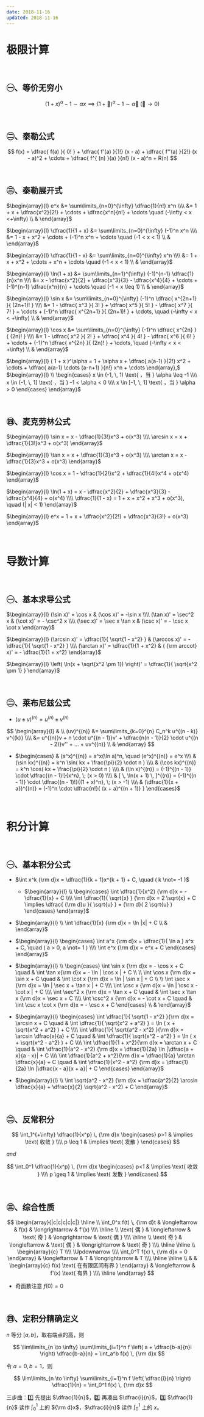 ```yaml
---
date: 2018-11-16
updated: 2018-11-16
---
```



# 极限计算

<br>

## ㊀、等价无穷小

$$
(1 + x)^\alpha - 1 \sim \alpha x \implies (1 + 🐶)^\alpha - 1 \sim \alpha 🐶 \; (🐶 \to 0)
$$ 

<br>

## ㊁、泰勒公式

$$
f(x) = \dfrac{ f(a) }{ 0! } + \dfrac{ f'(a) }{1!} (x - a) + \dfrac{ f''(a) }{2!} (x - a)^2 + \cdots + \dfrac{ f^{ (n) }(a) }{n!} (x - a)^n + R(n)
$$

<br>

## ㊂、泰勒展开式

$\begin{array}{l} e^x &= \sum\limits_{n=0}^{\infty} \dfrac{1}{n!} x^n \\\\ &= 1 + x + \dfrac{x^2}{2!} + \cdots + \dfrac{x^n}{n!} + \cdots \quad (-\infty < x <+\infty) \\ & \end{array}$ 

$\begin{array}{l} \dfrac{1}{1 + x} &= \sum\limits_{n=0}^{\infty} (-1)^n x^n \\\\ &= 1 - x + x^2 + \cdots + (-1)^n x^n + \cdots \quad (-1 < x < 1) \\ & \end{array}$ 

$\begin{array}{l} \dfrac{1}{1 - x} &= \sum\limits_{n=0}^{\infty} x^n \\\\ &= 1 + x + x^2 + \cdots + x^n + \cdots \quad (-1 < x < 1) \\ & \end{array}$ 

$\begin{array}{l} \ln(1 + x) &= \sum\limits_{n=1}^{\infty} (-1)^{n-1} \dfrac{1}{n}x^n \\\\ &= x - \dfrac{x^2}{2} + \dfrac{x^3}{3} - \dfrac{x^4}{4} + \cdots + (-1)^{n-1} \dfrac{x^n}{n} + \cdots \quad (-1 < x \leq 1) \\ & \end{array}​$ 

$\begin{array}{l} \sin x &= \sum\limits_{n=0}^{\infty} (-1)^n \dfrac{ x^{2n+1} }{ (2n+1)! } \\\\ &= 1 - \dfrac{ x^3 }{ 3! } + \dfrac{ x^5 }{ 5! } - \dfrac{ x^7 }{ 7! } + \cdots + (-1)^n \dfrac{ x^{2n+1} }{ (2n+1)! } + \cdots, \quad (-\infty < x < +\infty) \\ & \end{array}$ 

$\begin{array}{l} \cos x &= \sum\limits_{n=0}^{\infty} (-1)^n \dfrac{ x^{2n} }{ (2n)! } \\\\ &= 1 - \dfrac{ x^2 }{ 2! } + \dfrac{ x^4 }{ 4! } - \dfrac{ x^6 }{ 6! } + \cdots + (-1)^n \dfrac{ x^{2n} }{ (2n)! } + \cdots, \quad (-\infty < x < +\infty) \\ & \end{array}$

$\begin{array}{l} ( 1 + x )^\alpha = 1 + \alpha x + \dfrac{ a(a-1) }{2!} x^2 + \cdots + \dfrac{ a(a-1) \cdots (a-n+1) }{n!} x^n + \cdots \end{array},$ $\begin{array}{l} \\ \begin{cases} x \in (-1, \, 1) \text{ ，当 } \alpha \leq -1 \\\\ x \in (-1, \, 1] \text{ ，当 } -1 < \alpha < 0 \\\\ x \in [-1, \, 1] \text{ ，当 } \alpha > 0 \end{cases} \end{array}$

<br>

## ㊃、麦克劳林公式

$\begin{array}{l} \sin x = x - \dfrac{1}{3!}x^3 + o(x^3) \\\\       \arcsin x = x + \dfrac{1}{3!}x^3 + o(x^3) \end{array}$

$\begin{array}{l} \tan x = x + \dfrac{1}{3}x^3 + o(x^3) \\\\      \arctan x = x - \dfrac{1}{3}x^3 + o(x^3) \end{array}$


$\begin{array}{l} \cos x = 1 - \dfrac{1}{2!}x^2 + \dfrac{1}{4!}x^4 + o(x^4) \end{array}$

$\begin{array}{l} \ln(1 + x) = x - \dfrac{x^2}{2} + \dfrac{x^3}{3} - \dfrac{x^4}{4} + o(x^4) \\\\      \dfrac{1}{1 - x} = 1 + x + x^2 + x^3 + o(x^3), \quad (| x| < 1) \end{array}$

$\begin{array}{l} e^x = 1 + x + \dfrac{x^2}{2!} + \dfrac{x^3}{3!} + o(x^3)  \end{array}$

<br>

# 导数计算

<br>

## ㊀、基本求导公式

$\begin{array}{l} (\sin x)' = \cos x & (\cos x)' = -\sin x \\\\ (\tan x)' = \sec^2 x & (\cot x)' = - \csc^2 x \\\\ (\sec x)' = \sec x \tan x & (\csc x)' = - \csc x \cot x \end{array}$ 

$\begin{array}{l} (\arcsin x)' = \dfrac{1}{ \sqrt{1 - x^2} } & (\arccos x)' = - \dfrac{1}{ \sqrt{1 - x^2} } \\\\ (\arctan x)' = \dfrac{1}{1 + x^2} & ( {\rm arccot} x)' = - \dfrac{1}{1 + x^2} \end{array}$

$\begin{array}{l} \left( \ln(x + \sqrt{x^2 \pm 1}) \right)' = \dfrac{1}{ \sqrt{x^2 \pm 1} } \end{array}$ 

<br>

## ㊁、莱布尼兹公式

- $(u \pm v)^{(n)} = u^{(n)} \pm v^{(n)}$ 

$$
\begin{array}{l} & \\ (uv)^{(n)} &= \sum\limits_{k=0}^{n} C_n^k u^{(n - k)} v^{(k)} \\\\ &= u^{(n)}v + n \cdot u^{(n - 1)}v' + \dfrac{n(n - 1)}{2} \cdot u^{(n - 2)}v'' + ... + uv^{(n)} \\ & \end{array}
$$
   - $\begin{cases} & (a^x)^{(n)} = a^x(\ln a)^n, \quad (e^x)^{(n)} = e^x \\\\ & (\sin kx)^{(n)} = k^n \sin( kx + \frac{\pi}{2} \cdot n ) \\\\      & (\cos kx)^{(n)} = k^n \cos( kx + \frac{\pi}{2} \cdot n ) \\\\      & (\ln x)^{(n)} = (-1)^{(n - 1)} \cdot \dfrac{(n - 1)!}{x^n}, \; (x > 0) \\\\      & [ \, \ln(x + 1) \, ]^{(n)} = (-1)^{(n - 1)} \cdot \dfrac{(n - 1)!}{(1 + x)^n}, \; (x > -1) \\\\      & (\dfrac{1}{x + a})^{(n)} = (-1)^n \cdot \dfrac{n!}{ (x + a)^{(n + 1)} } \end{cases}$  

<br>

# 积分计算

<br>

## ㊀、基本积分公式

- $\int x^k {\rm d}x = \dfrac{1}{k + 1}x^{k + 1} + C, \quad ( k \not= -1 )$ 
   
   - $\begin{array}{l} \\ \begin{cases} \int \dfrac{1}{x^2} {\rm d}x = -\dfrac{1}{x} + C \\\\ \int \dfrac{1}{ \sqrt{x} } {\rm d}x = 2 \sqrt{x} + C \implies \dfrac{ {\rm d}u }{ \sqrt{u} } = {\rm d}( 2 \sqrt{u} ) \end{cases} \end{array}$ 

- $\begin{array}{l} \\ \int \dfrac{1}{x} {\rm d}x = \ln |x| + C \\ & \end{array}$ 

- $\begin{array}{l} \begin{cases} \int a^x {\rm d}x = \dfrac{1}{ \ln a } a^x + C, \quad ( a > 0, a \not= 1 ) \\\\ \int e^x {\rm d}x = e^x + C \end{cases} \end{array}$ 

- $\begin{array}{l} \\ \begin{cases} \int \sin x {\rm d}x = - \cos x + C \quad & \int \tan x{\rm d}x = - \ln | \cos x | + C \\ \\ \int \cos x {\rm d}x = \sin x + C \quad & \int \cot x {\rm d}x = \ln | \sin x | + C \\ \\ \int \sec x {\rm d}x = \ln | \sec x + \tan x | + C \\\\ \int \csc x {\rm d}x = \ln | \csc x - \cot x | + C \\\\ \int \sec^2 x {\rm d}x = \tan x + C \quad & \int \sec x \tan x {\rm d}x = \sec x + C \\\\ \int \csc^2 x {\rm d}x = - \cot x + C \quad & \int \csc x \cot x {\rm d}x = - \csc x + C \end{cases} \\ & \end{array}$ 

- $\begin{array}{l} \begin{cases} \int \dfrac{1}{ \sqrt{1 - x^2} }{\rm d}x = \arcsin x + C \quad & \int \dfrac{1}{ \sqrt{x^2 + a^2} } = \ln ( x + \sqrt{x^2 + a^2} ) + C \\\\ \int \dfrac{1}{ \sqrt{a^2 - x^2} }{\rm d}x = \arcsin \dfrac{x}{a} + C \quad & \int \dfrac{1}{ \sqrt{x^2 - a^2} } = \ln ( x + \sqrt{x^2 - a^2} ) + C \\\\ \int \dfrac{1}{1 + x^2}{\rm d}x = \arctan x + C \quad & \int \dfrac{1}{a^2 - x^2} {\rm d}x = \dfrac{1}{2a} \ln |\dfrac{a + x}{a - x}| + C \\\\   \int \dfrac{1}{a^2 + x^2}{\rm d}x = \dfrac{1}{a} \arctan \dfrac{x}{a} + C \quad & \int \dfrac{1}{x^2 - a^2} {\rm d}x = \dfrac{1}{2a} \ln |\dfrac{x - a}{x + a}| + C \end{cases} \end{array}$

- $\begin{array}{l} \\ \int \sqrt{a^2 - x^2} {\rm d}x = \dfrac{a^2}{2} \arcsin \dfrac{x}{a} + \dfrac{x}{2} \sqrt{a^2 - x^2} + C \end{array}$ 

<br>

## ㊁、反常积分

$$
\int_1^{+\infty} \dfrac{1}{x^p} \, {\rm d}x \begin{cases} p>1 & \implies \text{ 收敛 } \\\\ p \leq 1 & \implies \text{ 发散 } \end{cases}
$$

$and$

$$
\int_0^1 \dfrac{1}{x^p} \, {\rm d}x \begin{cases} p<1 & \implies \text{ 收敛 } \\\\ p \geq 1 & \implies \text{ 发散 } \end{cases}
$$

<br>

## ㊂、综合性质

$$
\begin{array}{|c|c|c|c|c|}
   \hline \\
   \int_0^x f(t) \, {\rm d}t & \longleftarrow & f(x) & \longrightarrow & f'(x) \\\\
   \hline \\
   \text{ 偶 } & \longleftarrow & \text{ 奇 } & \longrightarrow & \text{ 偶 } \\\\
   \hline \\
   \text{ 奇 } & \longleftarrow & \text{ 偶 } & \longrightarrow & \text{ 奇 } \\\\
   \hline \hline \\
   \begin{array}{c} T \\\\ \Updownarrow \\\\ \int_0^T f(x) \, {\rm d}x = 0 \end{array} & \longleftarrow & T & \longrightarrow & T \\\\
   \hline \hline \\
   & & \begin{array}{c} f(x) \text{ 在有限区间有界 } \end{array} & \longleftarrow & f'(x) \text{ 有界 } \\\\
   \hline
\end{array}
$$

- 奇函数注意 $f(0) = 0$

<br>

## ㊃、定积分精确定义

$n$ 等分 $[a, \, b]$，取右端点的高，则

$$
\lim\limits_{n \to \infty} \sum\limits_{i=1}^n f \left( a + \dfrac{b-a}{n}i \right) \dfrac{b-a}{n} = \int_a^b f(x) \, {\rm d}x
$$

令 $a=0, \, b=1$，则

$$
\lim\limits_{n \to \infty} \sum\limits_{i=1}^n f \left( \dfrac{i}{n} \right) \dfrac{1}{n} = \int_0^1 f(x) \, {\rm d}x
$$

三步曲：1️⃣ 先提出 $\dfrac{1}{n}$，2️⃣ 再凑出 $\dfrac{i}{n}$，3️⃣ $\dfrac{1}{n}$ 读作 $\int_0^1$ 上的 ${\rm d}x$，$\dfrac{i}{n}$ 读作 $\int_0^1$ 上的 $x$。